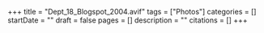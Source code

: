 +++
title = "Dept_18_Blogspot_2004.avif"
tags = ["Photos"]
categories = []
startDate = ""
draft = false
pages = []
description = ""
citations = []
+++
